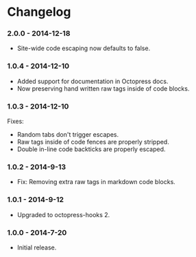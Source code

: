 # Changelog

### 2.0.0 - 2014-12-18
- Site-wide code escaping now defaults to false.

### 1.0.4 - 2014-12-10
- Added support for documentation in Octopress docs.
- Now preserving hand written raw tags inside of code blocks.

### 1.0.3 - 2014-12-10
Fixes:
- Random tabs don't trigger escapes.
- Raw tags inside of code fences are properly stripped.
- Double in-line code backticks are properly escaped.

### 1.0.2 - 2014-9-13
- Fix: Removing extra raw tags in markdown code blocks.

### 1.0.1 - 2014-9-12
- Upgraded to octopress-hooks 2.

### 1.0.0 - 2014-7-20
- Initial release.
